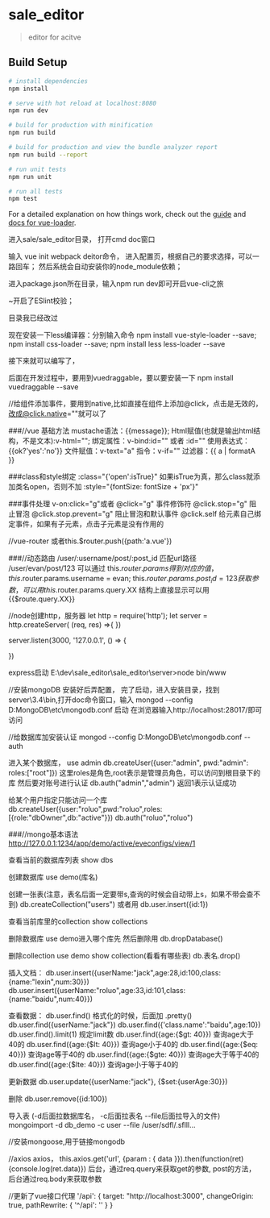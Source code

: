 # sale_editor

> editor for acitve

## Build Setup

``` bash
# install dependencies
npm install

# serve with hot reload at localhost:8080
npm run dev

# build for production with minification
npm run build

# build for production and view the bundle analyzer report
npm run build --report

# run unit tests
npm run unit

# run all tests
npm test
```

For a detailed explanation on how things work, check out the [guide](http://vuejs-templates.github.io/webpack/) and [docs for vue-loader](http://vuejs.github.io/vue-loader).

进入sale/sale_editor目录，
打开cmd doc窗口

输入 vue init webpack deitor命令，
进入配置页，根据自己的要求选择，可以一路回车；
然后系统会自动安装你的node_module依赖；


进入package.json所在目录，输入npm run dev即可开启vue-cli之旅

~开启了ESlint校验；

目录我已经改过

现在安装一下less编译器：分别输入命令
npm install vue-style-loader --save;
npm install css-loader --save;
npm install less less-loader --save

接下来就可以编写了，

后面在开发过程中，要用到vuedraggable，要以要安装一下
npm install vuedraggable --save

//给组件添加事件，要用到native,比如直接在组件上添加@click，点击是无效的，改成@click.native=""就可以了


###//vue 基础方法
mustache语法：{{message}};
Html赋值(也就是输出html结构，不是文本):v-html="";
绑定属性：v-bind:id="" 或者 :id=""
使用表达式： {{ok?'yes':'no'}}
文件赋值：v-text="a"
指令：v-if=""
过滤器：{{ a | formatA }}

###class和style绑定
:class="{'open':isTrue}" 如果isTrue为真，那么class就添加类名open，否则不加
:style="{fontSize: fontSize + 'px'}"

###事件处理
v-on:click="g"或者 @click="g"
事件修饰符
@click.stop="g"         阻止冒泡 
@click.stop.prevent="g" 阻止冒泡和默认事件
@click.self             给元素自己绑定事件，如果有子元素，点击子元素是没有作用的

//vue-router
<router-link></router-link>或者this.$router.push({path:'a.vue'})
<router-view></router-view>

###//动态路由
/user/:username/post/:post_id 匹配url路径 /user/evan/post/123
可以通过 this.$router.params得到对应的值，this.$router.params.username = evan; this.$router.params.post_id = 123
获取参数，可以用this.$router.params.query.XX 结构上直接显示可以用{{$route.query.XX}}

//node创建http，服务器
let http = require('http'); 
let server = http.createServer( (req, res) =>{
})

server.listen(3000, '127.0.0.1', () => {
    
})

express启动
E:\dev\sale_editor\sale_editor\server>node bin/www

//安装mongoDB
安装好后弄配置，
完了启动，进入安装目录，找到server\3.4\bin\,打开doc命令窗口，输入
mongod --config D:MongoDB\etc\mongodb.conf 启动 在浏览器输入http://localhost:28017/即可访问

//给数据库加安装认证
mongod --config D:MongoDB\etc\mongodb.conf --auth

进入某个数据库，
use admin
db.createUser({user:"admin", pwd:"admin": roles:["root"]})
这里roles是角色,root表示是管理员角色，可以访问到根目录下的库
然后要对账号进行认证
db.auth("admin","admin")
返回1表示认证成功

给某个用户指定只能访问一个库
db.createUser({user:"roluo",pwd:"roluo",roles:[{role:"dbOwner",db:"active"}})
db.auth("roluo","roluo")

###//mongo基本语法
http://127.0.0.1:1234/app/demo/active/eveconfigs/view/1

查看当前的数据库列表
show dbs 

创建数据库
use demo(库名)

创建一张表(注意，表名后面一定要带s,查询的时候会自动带上s，如果不带会查不到)
db.createCollection("users")
或者用
db.user.insert({id:1})

查看当前库里的collection
show collections

删除数据库
use demo进入哪个库先
然后删除用
db.dropDatabase()

删除collection
use demo
show collection(看看有哪些表)
db.表名.drop()



插入文档：
db.user.insert({userName:"jack",age:28,id:100,class:{name:"lexin",num:30}})
db.user.insert({userName:"roluo",age:33,id:101,class:{name:"baidu",num:40}})

查看数据：
db.user.find() 格式化的时候，后面加 .pretty()
db.user.find({userName:"jack"})
db.user.find({'class.name':"baidu",age:10})
db.user.find().limit(1) 规定limit数
db.user.find({age:{$gt: 40}}) 查询age大于40的
db.user.find({age:{$lt: 40}}) 查询age小于40的
db.user.find({age:{$eq: 40}}) 查询age等于40的
db.user.find({age:{$gte: 40}}) 查询age大于等于40的
db.user.find({age:{$lte: 40}}) 查询age小于等于40的

更新数据
db.user.update({userName:"jack"}, {$set:{userAge:30}})

删除
db.user.remove({id:100})

导入表
(-d后面拉数据库名， -c后面拉表名 --file后面拉导入的文件)
mongoimport -d db_demo -c user --file /user/sdfl/.sflll...


//安装mongoose,用于链接mongodb

//axios
axios， this.axios.get('url', {param : { data }}).then(function(ret){console.log(ret.data)})
后台，通过req.query来获取get的参数, post的方法，后台通过req.body来获取参数

//更新了vue接口代理
'/api': {
    target: "http://localhost:3000",
    changeOrigin: true,
    pathRewrite: {
      '^/api': ''
    }
  }











